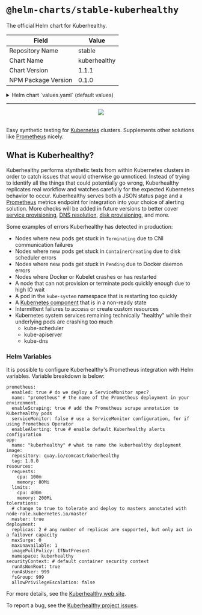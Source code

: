 # `@helm-charts/stable-kuberhealthy`

The official Helm chart for Kuberhealthy.

| Field               | Value        |
| ------------------- | ------------ |
| Repository Name     | stable       |
| Chart Name          | kuberhealthy |
| Chart Version       | 1.1.1        |
| NPM Package Version | 0.1.0        |

<details>

<summary>Helm chart `values.yaml` (default values)</summary>

```yaml
# Default values for kuberhealthy.
# This is a YAML-formatted file.
# Declare variables to be passed into your templates.

prometheus:
  enabled: false
  name: 'prometheus'
  enableScraping: true
  serviceMonitor: false
  enableAlerting: true

image:
  repository: quay.io/comcast/kuberhealthy
  tag: 1.0.0

resources:
  requests:
    cpu: 100m
    memory: 80Mi
  limits:
    cpu: 400m
    memory: 200Mi

tolerations:
  # change to true to tolerate and deploy to masters
  master: false

deployment:
  replicas: 2
  maxSurge: 0
  maxUnavailable: 1
  imagePullPolicy: IfNotPresent

securityContext:
  runAsNonRoot: true
  runAsUser: 999
  fsGroup: 999
  allowPrivilegeEscalation: false

# Please remember that changing the service type to LoadBalancer
# will expose Kuberhealthy to the internet, which could cause
# error messages shown by Kuberhealthy to be exposed to the
# public internet.  It is recommended to create the service
# with ClusterIP, then to manually edit the service in order to
# securely expose the port in an appropriate way for your
# specific environment.
service:
  externalPort: 80
  type: ClusterIP
```

</details>

---

<center><img src="https://github.com/Comcast/kuberhealthy/blob/master/images/kuberhealthy.png?raw=true"></center><br />

Easy synthetic testing for [Kubernetes](https://kubernetes.io) clusters. Supplements other solutions like [Prometheus](https://prometheus.io/) nicely.

## What is Kuberhealthy?

Kuberhealthy performs stynthetic tests from within Kubernetes clusters in order to catch issues that would otherwise go unnoticed. Instead of trying to identify all the things that could potentially go wrong, Kuberhealthy replicates real workflow and watches carefully for the expected Kubernetes behavior to occur. Kuberhealthy serves both a JSON status page and a [Prometheus](https://prometheus.io/) metrics endpoint for integration into your choice of alerting solution. More checks will be added in future versions to better cover [service provisioning](https://github.com/Comcast/kuberhealthy/issues/11), [DNS resolution](https://github.com/Comcast/kuberhealthy/issues/16), [disk provisioning](https://github.com/Comcast/kuberhealthy/issues/9), and more.

Some examples of errors Kuberhealthy has detected in production:

- Nodes where new pods get stuck in `Terminating` due to CNI communication failures
- Nodes where new pods get stuck in `ContainerCreating` due to disk scheduler errors
- Nodes where new pods get stuck in `Pending` due to Docker daemon errors
- Nodes where Docker or Kubelet crashes or has restarted
- A node that can not provision or terminate pods quickly enough due to high IO wait
- A pod in the `kube-system` namespace that is restarting too quickly
- A [Kubernetes component](https://kubernetes.io/docs/concepts/overview/components/) that is in a non-ready state
- Intermittent failures to access or create custom resources
- Kubernetes system services remaining technically "healthy" while their underlying pods are crashing too much
  - kube-scheduler
  - kube-apiserver
  - kube-dns

### Helm Variables

It is possible to configure Kuberhealthy's Prometheus integration with Helm variables. Variable breakdown is below:

```
prometheus:
  enabled: true # do we deploy a ServiceMonitor spec?
  name: "prometheus" # the name of the Prometheus deployment in your environment.
  enableScraping: true # add the Prometheus scrape annotation to Kuberhealthy pods
  serviceMonitor: false # use a ServiceMonitor configuration, for if using Prometheus Operator
  enableAlerting: true # enable default Kuberhealthy alerts configuration
app:
  name: "kuberhealthy" # what to name the kuberhealthy deployment
image:
  repository: quay.io/comcast/kuberhealthy
  tag: 1.0.0
resources:
  requests:
    cpu: 100m
    memory: 80Mi
  limits:
    cpu: 400m
    memory: 200Mi
tolerations:
  # change to true to tolerate and deploy to masters annotated with node-role.kubernetes.io/master
  master: true
deployment:
  replicas: 2 # any number of replicas are supported, but only act in a failover capacity
  maxSurge: 0
  maxUnavailable: 1
  imagePullPolicy: IfNotPresent
  namespace: kuberhealthy
securityContext: # default container security context
  runAsNonRoot: true
  runAsUser: 999
  fsGroup: 999
  allowPrivilegeEscalation: false
```

For more details, see the [Kuberhealthy web site](https://comcast.github.io/kuberhealthy/).

To report a bug, see the [Kuberhealthy project issues](https://github.com/Comcast/kuberhealthy/issues).
